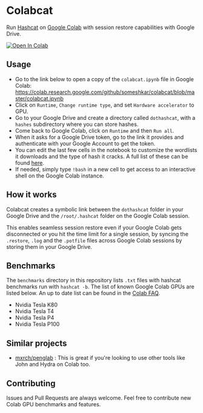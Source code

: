 # Colabcat

Run [Hashcat](https://hashcat.net) on [Google Colab](https://colab.research.google.com) with session restore capabilities with Google Drive.

[![Open In Colab](https://colab.research.google.com/assets/colab-badge.svg)](https://colab.research.google.com/github/)

## Usage

- Go to the link below to open a copy of the `colabcat.ipynb` file in Google Colab:
  https://colab.research.google.com/github/someshkar/colabcat/blob/master/colabcat.ipynb
- Click on `Runtime`, `Change runtime type`, and set `Hardware accelerator` to GPU.
- Go to your Google Drive and create a directory called `dothashcat`, with a `hashes` subdirectory where you can store hashes.
- Come back to Google Colab, click on `Runtime` and then `Run all`.
- When it asks for a Google Drive token, go to the link it provides and authenticate with your Google Account to get the token.
- You can edit the last few cells in the notebook to customize the wordlists it downloads and the type of hash it cracks. A full list of these can be found [here](https://hashcat.net/wiki/doku.php?id=example_hashes).
- If needed, simply type `!bash` in a new cell to get access to an interactive shell on the Google Colab instance.

## How it works

Colabcat creates a symbolic link between the `dothashcat` folder in your Google Drive and the `/root/.hashcat` folder on the Google Colab session.

This enables seamless session restore even if your Google Colab gets disconnected or you hit the time limit for a single session, by syncing the `.restore`, `.log` and the `.potfile` files across Google Colab sessions by storing them in your Google Drive.

## Benchmarks

The `benchmarks` directory in this repository lists `.txt` files with hashcat benchmarks run with `hashcat -b`. The list of known Google Colab GPUs are listed below. An up to date list can be found in the [Colab FAQ](https://research.google.com/colaboratory/faq.html).

- Nvidia Tesla K80
- Nvidia Tesla T4
- Nvidia Tesla P4
- Nvidia Tesla P100

## Similar projects

- [mxrch/penglab](https://github.com/mxrch/penglab) : This is great if you're looking to use other tools like John and Hydra on Colab too.

## Contributing

Issues and Pull Requests are always welcome. Feel free to contribute new Colab GPU benchmarks and features.
